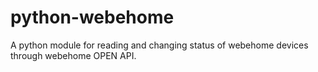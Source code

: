 # python-webehome
A python module for reading and changing status of webehome devices through
webehome OPEN API.
